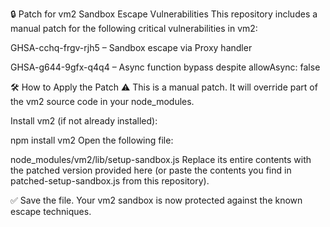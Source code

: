 🔒 Patch for vm2 Sandbox Escape Vulnerabilities
This repository includes a manual patch for the following critical vulnerabilities in vm2:

GHSA-cchq-frgv-rjh5 – Sandbox escape via Proxy handler

GHSA-g644-9gfx-q4q4 – Async function bypass despite allowAsync: false

🛠 How to Apply the Patch
⚠️ This is a manual patch. It will override part of the vm2 source code in your node_modules.

Install vm2 (if not already installed):

npm install vm2
Open the following file:

node_modules/vm2/lib/setup-sandbox.js
Replace its entire contents with the patched version provided here
(or paste the contents you find in patched-setup-sandbox.js from this repository).

✅ Save the file. Your vm2 sandbox is now protected against the known escape techniques.

